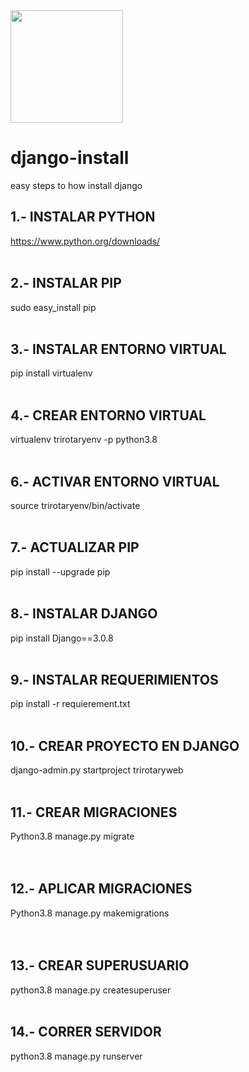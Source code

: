
<img src="https://upload.wikimedia.org/wikipedia/commons/7/75/Django_logo.svg" width="180">

# django-install
easy steps to how install django

## 1.- INSTALAR PYTHON<br>
https://www.python.org/downloads/
<br>
<br>

## 2.- INSTALAR PIP<br>
sudo easy_install pip
<br>
<br>

## 3.- INSTALAR ENTORNO VIRTUAL<br>
pip install virtualenv
<br>
<br>

## 4.- CREAR ENTORNO VIRTUAL<br>
virtualenv trirotaryenv -p python3.8
<br>
<br>

## 6.- ACTIVAR ENTORNO VIRTUAL
source trirotaryenv/bin/activate
<br>
<br>

## 7.- ACTUALIZAR PIP<br>
pip install --upgrade pip
<br>
<br>

## 8.- INSTALAR DJANGO<br>
pip install Django==3.0.8
<br>
<br>

## 9.- INSTALAR REQUERIMIENTOS
pip install -r requierement.txt
<br>
<br>

## 10.- CREAR PROYECTO EN DJANGO
django-admin.py startproject trirotaryweb
<br>
<br>

## 11.- CREAR MIGRACIONES
Python3.8 manage.py migrate  
<br>
<br>

## 12.- APLICAR MIGRACIONES
Python3.8 manage.py makemigrations  
<br>
<br>

## 13.- CREAR SUPERUSUARIO
python3.8 manage.py createsuperuser
<br>
<br>

## 14.- CORRER SERVIDOR
python3.8 manage.py runserver
<br>
<br>
